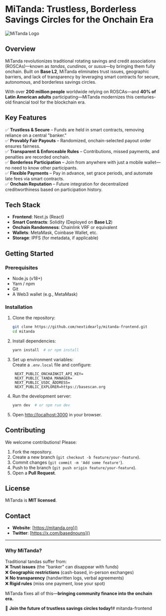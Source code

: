 # **MiTanda: Trustless, Borderless Savings Circles for the Onchain Era**  

![MiTanda Logo](https://hebbkx1anhila5yf.public.blob.vercel-storage.com/miTanda_logo.jpg-alJGiI27CW2YaGstyXezgtUYebwOjG.jpeg)  

## **Overview**  
MiTanda revolutionizes traditional rotating savings and credit associations (ROSCAs)—known as *tandas*, *cundinas*, or *susus*—by bringing them fully onchain. Built on **Base L2**, MiTanda eliminates trust issues, geographic barriers, and lack of transparency by leveraging smart contracts for secure, autonomous, and borderless savings circles.  

With over **200 million people** worldwide relying on ROSCAs—and **40% of Latin American adults** participating—MiTanda modernizes this centuries-old financial tool for the blockchain era.  

## **Key Features**  
✅ **Trustless & Secure** – Funds are held in smart contracts, removing reliance on a central "banker."  
✅ **Provably Fair Payouts** – Randomized, onchain-selected payout order ensures fairness.  
✅ **Transparent & Enforceable Rules** – Contributions, missed payments, and penalties are recorded onchain.  
✅ **Borderless Participation** – Join from anywhere with just a mobile wallet—no need to know other participants.  
✅ **Flexible Payments** – Pay in advance, set grace periods, and automate late fees via smart contracts.  
✅ **Onchain Reputation** – Future integration for decentralized creditworthiness based on participation history.  

## **Tech Stack**  
- **Frontend**: Next.js (React)  
- **Smart Contracts**: Solidity (Deployed on **Base L2**)  
- **Onchain Randomness**: Chainlink VRF or equivalent  
- **Wallets**: MetaMask, Coinbase Wallet, etc.  
- **Storage**: IPFS (for metadata, if applicable)  

## **Getting Started**  

### **Prerequisites**  
- Node.js (v18+)  
- Yarn / npm  
- Git  
- A Web3 wallet (e.g., MetaMask)  

### **Installation**  
1. Clone the repository:  
   ```bash
   git clone https://github.com/nextidearly/mitanda-frontend.git
   cd mitanda
   ```
2. Install dependencies:  
   ```bash
   yarn install  # or npm install
   ```
3. Set up environment variables:  
   Create a `.env.local` file and configure:  
   ```env
    NEXT_PUBLIC_ONCHAINKIT_API_KEY=
    NEXT_PUBLIC_TANDA_MANAGER=
    NEXT_PUBLIC_USDC_ADDRESS=
    NEXT_PUBLIC_EXPLORER=https://basescan.org
   ```
4. Run the development server:  
   ```bash
   yarn dev  # or npm run dev
   ```
5. Open [http://localhost:3000](http://localhost:3000) in your browser.  


## **Contributing**  
We welcome contributions! Please:  
1. Fork the repository.  
2. Create a new branch (`git checkout -b feature/your-feature`).  
3. Commit changes (`git commit -m 'Add some feature'`).  
4. Push to the branch (`git push origin feature/your-feature`).  
5. Open a **Pull Request**.  

## **License**  
MiTanda is **MIT licensed**.  

## **Contact**  
- **Website**: [https://mitanda.org]() 
- **Twitter**: [https://x.com/basednouns]() 

---

### **Why MiTanda?**  
Traditional tandas suffer from:  
❌ **Trust issues** (the "banker" can disappear with funds)  
❌ **Geographic restrictions** (cash-based, in-person exchanges)  
❌ **No transparency** (handwritten logs, verbal agreements)  
❌ **Rigid rules** (miss one payment, lose your spot)  

MiTanda fixes all of this—**bringing community finance into the onchain era.**  

🚀 **Join the future of trustless savings circles today!**#   m i t a n d a - f r o n t e n d  
 